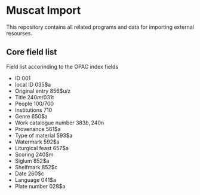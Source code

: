 # Muscat Import
This repository contains all related programs and data for importing external resourses.

## Core field list
Field list accorinding to the OPAC index fields
- ID 001
- local ID 035$a
- Original entry 856$u/z
- Title 240$m/031$t
- People 100/700
- Institutions 710
- Genre 650$a
- Work catalogue number 383$b, 240$n
- Provenance 561$a
- Type of material 593$a
- Watermark 592$a
- Liturgical feast 657$a
- Scoring 240$m
- Siglum 852$a
- Shelfmark 852$c
- Date 260$c
- Language 041$a
- Plate number 028$a
